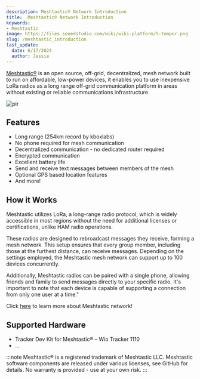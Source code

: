 ```yaml
---
description: Meshtastic® Network Introduction
title:  Meshtastic® Network Introduction
keywords:
- Meshtastic
image: https://files.seeedstudio.com/wiki/wiki-platform/S-tempor.png
slug: /meshtastic_introduction
last_update:
  date: 6/17/2024
  author: Jessie
---
```




[Meshtastic®](https://meshtastic.org/) is an open source, off-grid, decentralized, mesh network built to run on affordable, low-power devices, it enables you to use inexpensive LoRa radios as a long range off-grid communication platform in areas without existing or reliable communications infrastructure.

<p style={{textAlign: 'center'}}><img src="https://meshtastic.org/assets/images/lora-topology-2-c80684f1eafdf2a71fbaf26e494fb26d.webp" alt="pir" width={800} height="auto" /></p>


## Features

* Long range (254km record by kboxlabs)
* No phone required for mesh communication
* Decentralized communication - no dedicated router required
* Encrypted communication
* Excellent battery life
* Send and receive text messages between members of the mesh
* Optional GPS based location features
* And more!


## How it Works


Meshtastic utilizes LoRa, a long-range radio protocol, which is widely accessible in most regions without the need for additional licenses or certifications, unlike HAM radio operations.

These radios are designed to rebroadcast messages they receive, forming a mesh network. This setup ensures that every group member, including those at the furthest distance, can receive messages. Depending on the settings employed, the Meshtastic mesh network can support up to 100 devices concurrently.

Additionally, Meshtastic radios can be paired with a single phone, allowing friends and family to send messages directly to your specific radio. It's important to note that each device is capable of supporting a connection from only one user at a time."



Click [here](https://meshtastic.org/docs/) to learn more about Meshtastic network!


## Supported Hardware

* Tracker Dev Kit for Meshtastic® – Wio Tracker 1110
* ...


:::note
Meshtastic® is a registered trademark of Meshtastic LLC. Meshtastic software components are released under various licenses, see GitHub for details. No warranty is provided - use at your own risk.
:::